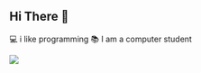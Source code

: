  ## Hi There  👋 
 💻 i like programming
 📚 I am a computer student

<!---
**DavilsDev599/DavilsDev599** is a ✨ special ✨ repository because its `README.md` (this file) appears on your GitHub profile.
You can click the Preview link to take a look at your changes.
 💻 i like programming
 📚 I am a computer student
--->

<img src="https://animeflix.com.br/wp-content/uploads/2025/02/Hunter-x-Hunter-1-696x392.jpg">
